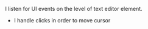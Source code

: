 I listen for UI events on the level of text editor element.

 - I handle clicks in order to move cursor